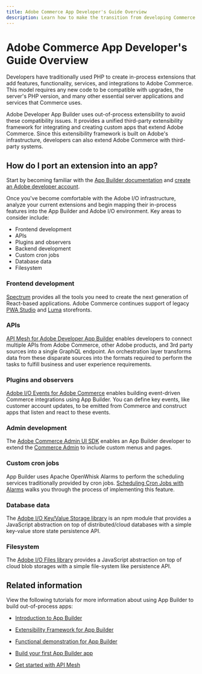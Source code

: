 ```yaml
---
title: Adobe Commerce App Developer's Guide Overview
description: Learn how to make the transition from developing Commerce PHP extensions to developing Out-of-Process apps.
---
```


# Adobe Commerce App Developer's Guide Overview

Developers have traditionally used PHP to create in-process extensions that add features, functionality, services, and integrations to Adobe Commerce. This model requires any new code to be compatible with upgrades, the server's PHP version, and many other essential server applications and services that Commerce uses.

Adobe Developer App Builder uses out-of-process extensibility to avoid these compatibility issues. It provides a unified third-party extensibility framework for integrating and creating custom apps that extend Adobe Commerce. Since this extensibility framework is built on Adobe's infrastructure, developers can also extend Adobe Commerce with third-party systems.

## How do I port an extension into an app?

Start by becoming familiar with the [App Builder documentation](https://developer.adobe.com/app-builder/docs/overview/) and [create an Adobe developer account](https://developer.adobe.com/app-builder/docs/overview/getting_access/).

Once you've become comfortable with the Adobe I/O infrastructure, analyze  your current extensions and begin mapping their in-process features into the App Builder and Adobe I/O environment. Key areas to consider include:

*  Frontend development
*  APIs
*  Plugins and observers
*  Backend development
*  Custom cron jobs
*  Database data
*  Filesystem

### Frontend development

[Spectrum](https://spectrum.adobe.com/page/principles/) provides all the tools you need to create the next generation of React-based applications. Adobe Commerce continues support of legacy [PWA Studio](https://developer.adobe.com/commerce/pwa-studio/) and [Luma](https://developer.adobe.com/commerce/frontend-core/) storefronts.

### APIs

[API Mesh for Adobe Developer App Builder](https://developer.adobe.com/graphql-mesh-gateway/) enables developers to connect multiple APIs from Adobe Commerce, other Adobe products, and 3rd party sources into a single GraphQL endpoint. An orchestration layer transforms data from these disparate sources into the formats required to perform the tasks to fulfill business and user experience requirements.

### Plugins and observers

[Adobe I/O Events for Adobe Commerce](../events/index.md) enables building event-driven Commerce integrations using App Builder. You can define key events, like customer account updates, to be emitted from Commerce and construct apps that listen and react to these events.

### Admin development

The [Adobe Commerce Admin UI SDK](../admin-ui-sdk/index.md) enables an App Builder developer to extend the [Commerce Admin](https://experienceleague.adobe.com/docs/commerce-admin/start/admin/admin.html) to include custom menus and pages.

### Custom cron jobs

App Builder uses Apache OpenWhisk Alarms to perform the scheduling services traditionally provided by cron jobs. [Scheduling Cron Jobs with Alarms](https://developer.adobe.com/app-builder/docs/resources/cron-jobs/) walks you through the process of implementing this feature.

### Database data

The [Adobe I/O Key/Value Storage library](https://github.com/adobe/aio-lib-state) is an npm module that provides a JavaScript abstraction on top of distributed/cloud databases with a simple key-value store state persistence API.

### Filesystem

The [Adobe I/O Files library](https://github.com/adobe/aio-lib-state) provides a JavaScript abstraction on top of cloud blob storages with a simple file-system like persistence API.

## Related information

View the following tutorials for more information about using App Builder to build out-of-process apps:

*  [Introduction to App Builder](https://experienceleague.adobe.com/docs/commerce-learn/tutorials/adobe-developer-app-builder/introduction-to-app-builder.html)

*  [Extensibility Framework for App Builder](https://experienceleague.adobe.com/docs/commerce-learn/tutorials/adobe-developer-app-builder/extensibility-framework-commerce-eventing.html)

*  [Functional demonstration for App Builder](https://experienceleague.adobe.com/docs/commerce-learn/tutorials/adobe-developer-app-builder/app-builder-functional-demonstration.html)

*  [Build your first App Builder app](https://experienceleague.adobe.com/docs/commerce-learn/tutorials/adobe-developer-app-builder/first-app/overview.html)

*  [Get started with API Mesh](https://experienceleague.adobe.com/docs/commerce-learn/tutorials/adobe-developer-app-builder/api-mesh/getting-started-api-mesh.html)
